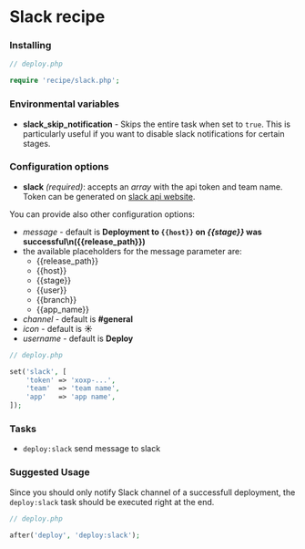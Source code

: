 # Slack recipe

### Installing

```php
// deploy.php

require 'recipe/slack.php';
```

### Environmental variables

- **slack_skip_notification** - Skips the entire task when set to `true`. This is particularly useful if you want to disable slack notifications for certain stages.

### Configuration options

- **slack** *(required)*: accepts an *array* with the api token and team name. Token can be generated on [slack api website](https://api.slack.com/docs/oauth-test-tokens).

You can provide also other configuration options:

 - *message* - default is **Deployment to `{{host}}` on *{{stage}}* was successful\n({{release_path}})**
  - the available placeholders for the message parameter are:
    - {{release_path}}
    - {{host}}
    - {{stage}}
    - {{user}}
    - {{branch}}
    - {{app_name}}
 - *channel* - default is **#general**
 - *icon* - default is **:sunny:**
 - *username* - default is **Deploy**


```php
// deploy.php

set('slack', [
    'token' => 'xoxp-...',
    'team'  => 'team name',
    'app'   => 'app name',
]);
```

### Tasks

- `deploy:slack` send message to slack

### Suggested Usage

Since you should only notify Slack channel of a successfull deployment, the `deploy:slack` task should be executed right at the end.

```php
// deploy.php

after('deploy', 'deploy:slack');
```
